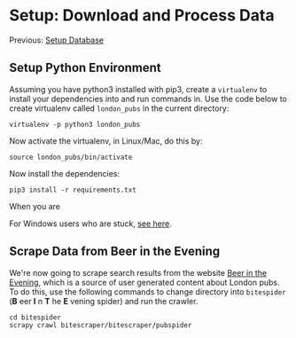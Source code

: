 # Setup: Download and Process Data

Previous: [Setup Database](/docs/01_setup_database.md)

## Setup Python Environment

Assuming you have python3 installed with pip3, create a `virtualenv` to install your dependencies into and run commands in. Use the code below to create virtualenv called `london_pubs` in the current directory:

    virtualenv -p python3 london_pubs

Now activate the virtualenv, in Linux/Mac, do this by:

    source london_pubs/bin/activate

Now install the dependencies:

    pip3 install -r requirements.txt

When you are

For Windows users who are stuck, [see here](https://virtualenv.pypa.io/en/stable/userguide/).


## Scrape Data from Beer in the Evening

We're now going to scrape search results from the website [Beer in the Evening](http://www.beerintheevening.com/pubs/results.shtml?l=London&show_comments=5&page=0), which is a source of user generated content about London pubs. To do this, use the following commands to change directory into `bitespider` (**B** eer **I** n **T** he **E** vening spider) and run the crawler.

    cd bitespider
    scrapy crawl bitescraper/bitescraper/pubspider
